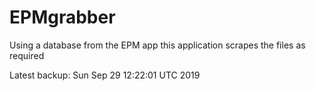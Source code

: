 # EPMgrabber
Using a database from the EPM app this application scrapes the files as required


Latest backup: Sun Sep 29 12:22:01 UTC 2019
